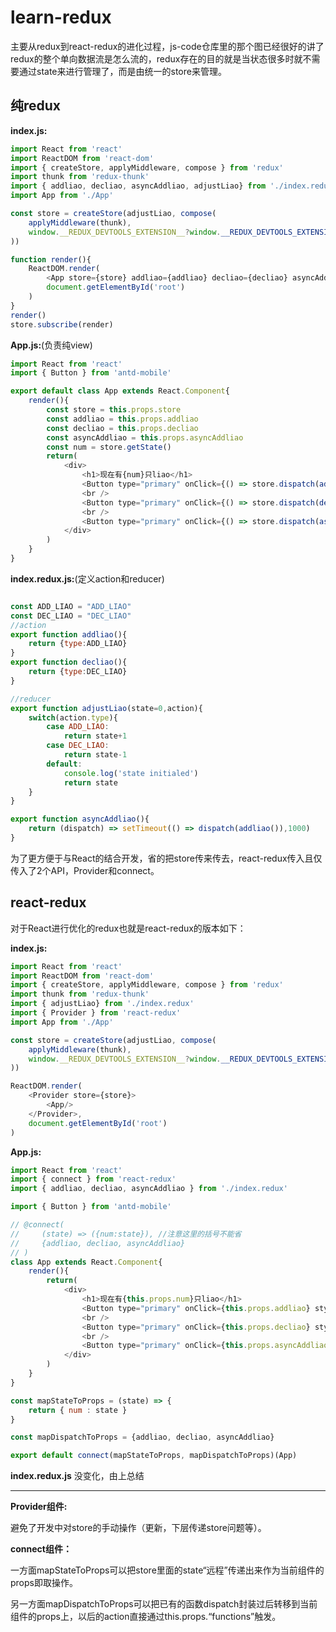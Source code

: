 # learn-redux

主要从redux到react-redux的进化过程，js-code仓库里的那个图已经很好的讲了redux的整个单向数据流是怎么流的，redux存在的目的就是当状态很多时就不需要通过state来进行管理了，而是由统一的store来管理。

## 纯redux

__index.js:__

```js
import React from 'react'
import ReactDOM from 'react-dom'
import { createStore, applyMiddleware, compose } from 'redux'
import thunk from 'redux-thunk'
import { addliao, decliao, asyncAddliao, adjustLiao} from './index.redux'
import App from './App'

const store = createStore(adjustLiao, compose(
    applyMiddleware(thunk),
    window.__REDUX_DEVTOOLS_EXTENSION__?window.__REDUX_DEVTOOLS_EXTENSION__():()=>console.log('no redux tool')
))

function render(){
    ReactDOM.render(
        <App store={store} addliao={addliao} decliao={decliao} asyncAddliao={asyncAddliao} />,
        document.getElementById('root')
    )
}
render()
store.subscribe(render)
```

__App.js:__(负责纯view)

```js
import React from 'react'
import { Button } from 'antd-mobile'

export default class App extends React.Component{
    render(){
        const store = this.props.store
        const addliao = this.props.addliao
        const decliao = this.props.decliao
        const asyncAddliao = this.props.asyncAddliao
        const num = store.getState()
        return(
            <div>
                <h1>现在有{num}只liao</h1>
                <Button type="primary" onClick={() => store.dispatch(addliao())} style={{"cursor":"pointer","width":"50%","margin":"auto"}}>加liao</Button>
                <br />
                <Button type="primary" onClick={() => store.dispatch(decliao())} style={{"cursor":"pointer","width":"50%","margin":"auto"}}>减liao</Button>
                <br />
                <Button type="primary" onClick={() => store.dispatch(asyncAddliao())} style={{"cursor":"pointer","width":"50%","margin":"auto"}}>异步加liao</Button>
            </div>
        )
    }
}
```

__index.redux.js:__(定义action和reducer)

```js

const ADD_LIAO = "ADD_LIAO"
const DEC_LIAO = "DEC_LIAO"
//action
export function addliao(){
    return {type:ADD_LIAO}
}
export function decliao(){
    return {type:DEC_LIAO}
}

//reducer
export function adjustLiao(state=0,action){
    switch(action.type){
        case ADD_LIAO:
            return state+1
        case DEC_LIAO:
            return state-1
        default:
            console.log('state initialed')
            return state
    }
}

export function asyncAddliao(){
    return (dispatch) => setTimeout(() => dispatch(addliao()),1000)
}
```

为了更方便于与React的结合开发，省的把store传来传去，react-redux传入且仅传入了2个API，Provider和connect。

## react-redux

对于React进行优化的redux也就是react-redux的版本如下：

__index.js:__

```js
import React from 'react'
import ReactDOM from 'react-dom'
import { createStore, applyMiddleware, compose } from 'redux'
import thunk from 'redux-thunk'
import { adjustLiao} from './index.redux'
import { Provider } from 'react-redux'
import App from './App'

const store = createStore(adjustLiao, compose(
    applyMiddleware(thunk),
    window.__REDUX_DEVTOOLS_EXTENSION__?window.__REDUX_DEVTOOLS_EXTENSION__():()=>console.log('no redux tool')
))

ReactDOM.render(
    <Provider store={store}>
        <App/>
    </Provider>,
    document.getElementById('root')
)
```

__App.js:__

```js
import React from 'react'
import { connect } from 'react-redux'
import { addliao, decliao, asyncAddliao } from './index.redux'

import { Button } from 'antd-mobile'

// @connect(
//     (state) => ({num:state}), //注意这里的括号不能省
//     {addliao, decliao, asyncAddliao}
// )
class App extends React.Component{
    render(){
        return(
            <div>
                <h1>现在有{this.props.num}只liao</h1>
                <Button type="primary" onClick={this.props.addliao} style={{"cursor":"pointer","width":"50%","margin":"auto"}}>加liao</Button>
                <br />
                <Button type="primary" onClick={this.props.decliao} style={{"cursor":"pointer","width":"50%","margin":"auto"}}>减liao</Button>
                <br />
                <Button type="primary" onClick={this.props.asyncAddliao} style={{"cursor":"pointer","width":"50%","margin":"auto"}}>异步加liao</Button>
            </div>
        )
    }
}

const mapStateToProps = (state) => {
    return { num : state }
}

const mapDispatchToProps = {addliao, decliao, asyncAddliao}

export default connect(mapStateToProps, mapDispatchToProps)(App)
```

__index.redux.js__ 没变化，由上总结

---

__Provider组件:__

避免了开发中对store的手动操作（更新，下层传递store问题等）。

__connect组件：__

一方面mapStateToProps可以把store里面的state“远程”传递出来作为当前组件的props即取操作。

另一方面mapDispatchToProps可以把已有的函数dispatch封装过后转移到当前组件的props上，以后的action直接通过this.props.“functions”触发。